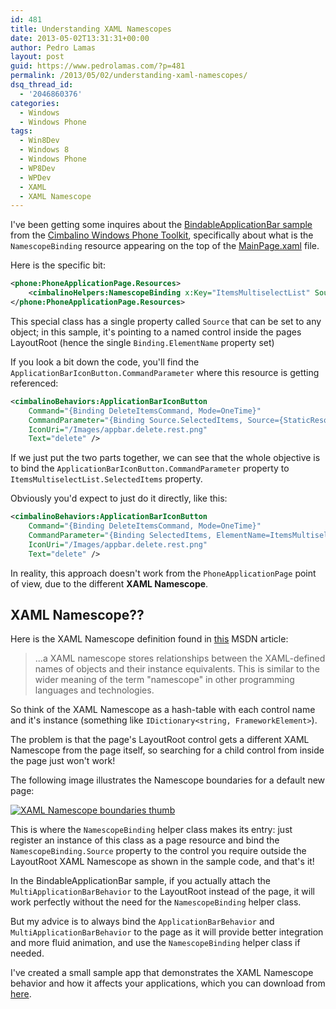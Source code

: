 ```yaml
---
id: 481
title: Understanding XAML Namescopes
date: 2013-05-02T13:31:31+00:00
author: Pedro Lamas
layout: post
guid: https://www.pedrolamas.com/?p=481
permalink: /2013/05/02/understanding-xaml-namescopes/
dsq_thread_id:
  - '2046860376'
categories:
  - Windows
  - Windows Phone
tags:
  - Win8Dev
  - Windows 8
  - Windows Phone
  - WP8Dev
  - WPDev
  - XAML
  - XAML Namescope
---
```


I've been getting some inquires about the [BindableApplicationBar sample](https://github.com/Cimbalino/Cimbalino-Phone-Toolkit/tree/master/samples/BindableApplicationBar) from the [Cimbalino Windows Phone Toolkit](http://cimbalino.org), specifically about what is the `NamescopeBinding` resource appearing on the top of the [MainPage.xaml](https://github.com/Cimbalino/Cimbalino-Phone-Toolkit/blob/master/samples/BindableApplicationBar/BindableApplicationBar/View/MainPage.xaml) file.

Here is the specific bit:

```xml
<phone:PhoneApplicationPage.Resources>
    <cimbalinoHelpers:NamescopeBinding x:Key="ItemsMultiselectList" Source="{Binding ElementName=ItemsMultiselectList}" />
</phone:PhoneApplicationPage.Resources>
```

This special class has a single property called `Source` that can be set to any object; in this sample, it's pointing to a named control inside the pages LayoutRoot (hence the single `Binding.ElementName` property set)

If you look a bit down the code, you'll find the `ApplicationBarIconButton.CommandParameter` where this resource is getting referenced:

```xml
<cimbalinoBehaviors:ApplicationBarIconButton
    Command="{Binding DeleteItemsCommand, Mode=OneTime}"
    CommandParameter="{Binding Source.SelectedItems, Source={StaticResource ItemsMultiselectList}}"
    IconUri="/Images/appbar.delete.rest.png"
    Text="delete" />
```

If we just put the two parts together, we can see that the whole objective is to bind the `ApplicationBarIconButton.CommandParameter` property to `ItemsMultiselectList.SelectedItems` property.

Obviously you'd expect to just do it directly, like this:

```xml
<cimbalinoBehaviors:ApplicationBarIconButton
    Command="{Binding DeleteItemsCommand, Mode=OneTime}"
    CommandParameter="{Binding SelectedItems, ElementName=ItemsMultiselectList}"
    IconUri="/Images/appbar.delete.rest.png"
    Text="delete" />
```

In reality, this approach doesn't work from the `PhoneApplicationPage` point of view, due to the different **XAML Namescope**.

## XAML Namescope??

Here is the XAML Namescope definition found in [this](http://msdn.microsoft.com/en-us/library/windowsphone/develop/cc189026%28v=vs.105%29.aspx) MSDN article:

> ...a XAML namescope stores relationships between the XAML-defined names of objects and their instance equivalents. This is similar to the wider meaning of the term "namescope" in other programming languages and technologies.

So think of the XAML Namescope as a hash-table with each control name and it's instance (something like `IDictionary<string, FrameworkElement>`).

The problem is that the page's LayoutRoot control gets a different XAML Namescope from the page itself, so searching for a child control from inside the page just won't work!

The following image illustrates the Namescope boundaries for a default new page:

[![XAML Namescope boundaries thumb](/wp-content/uploads/2013/04/XAML-Namescope-boundaries-thumb.png)](/wp-content/uploads/2013/04/XAML-Namescope-boundaries.png)

This is where the `NamescopeBinding` helper class makes its entry: just register an instance of this class as a page resource and bind the `NamescopeBinding.Source` property to the control you require outside the LayoutRoot XAML Namescope as shown in the sample code, and that's it!

In the BindableApplicationBar sample, if you actually attach the `MultiApplicationBarBehavior` to the LayoutRoot instead of the page, it will work perfectly without the need for the `NamescopeBinding` helper class.

But my advice is to always bind the `ApplicationBarBehavior` and `MultiApplicationBarBehavior` to the page as it will provide better integration and more fluid animation, and use the `NamescopeBinding` helper class if needed.

I've created a small sample app that demonstrates the XAML Namescope behavior and how it affects your applications, which you can download from [here](wp-content/uploads/downloads/2013/05/XamlNamescopeDemo.zip).
